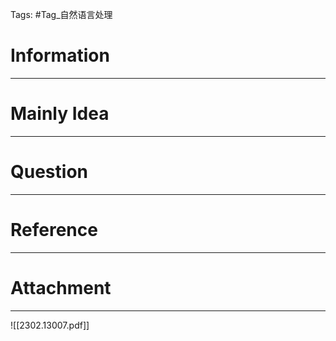 Tags: #Tag_自然语言处理 
# Information
---


# Mainly Idea
---


# Question
---


# Reference
---


# Attachment
---
![[2302.13007.pdf]]